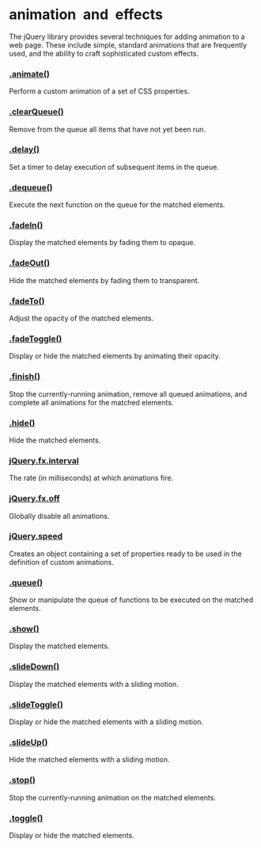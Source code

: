 # animation and effects

The jQuery library provides several techniques for adding animation to a web page. These include simple, standard animations that are frequently used, and the ability to craft sophisticated custom effects.

### [.animate\(\)](https://api.jquery.com/animate/)

Perform a custom animation of a set of CSS properties.

### [.clearQueue\(\)](https://api.jquery.com/clearQueue/)

Remove from the queue all items that have not yet been run.

### [.delay\(\)](https://api.jquery.com/delay/)

Set a timer to delay execution of subsequent items in the queue.

### [.dequeue\(\)](https://api.jquery.com/dequeue/)

Execute the next function on the queue for the matched elements.

### [.fadeIn\(\)](https://api.jquery.com/fadeIn/)

Display the matched elements by fading them to opaque.

### [.fadeOut\(\)](https://api.jquery.com/fadeOut/)

Hide the matched elements by fading them to transparent.

### [.fadeTo\(\)](https://api.jquery.com/fadeTo/)

Adjust the opacity of the matched elements.

### [.fadeToggle\(\)](https://api.jquery.com/fadeToggle/)

Display or hide the matched elements by animating their opacity.

### [.finish\(\)](https://api.jquery.com/finish/)

Stop the currently-running animation, remove all queued animations, and complete all animations for the matched elements.

### [.hide\(\)](https://api.jquery.com/hide/)

Hide the matched elements.

### [jQuery.fx.interval](https://api.jquery.com/jQuery.fx.interval/)

The rate \(in milliseconds\) at which animations fire.

### [jQuery.fx.off](https://api.jquery.com/jQuery.fx.off/)

Globally disable all animations.

### [jQuery.speed](https://api.jquery.com/jQuery.speed/)

Creates an object containing a set of properties ready to be used in the definition of custom animations.

### [.queue\(\)](https://api.jquery.com/queue/)

Show or manipulate the queue of functions to be executed on the matched elements.

### [.show\(\)](https://api.jquery.com/show/)

Display the matched elements.

### [.slideDown\(\)](https://api.jquery.com/slideDown/)

Display the matched elements with a sliding motion.

### [.slideToggle\(\)](https://api.jquery.com/slideToggle/)

Display or hide the matched elements with a sliding motion.

### [.slideUp\(\)](https://api.jquery.com/slideUp/)

Hide the matched elements with a sliding motion.

### [.stop\(\)](https://api.jquery.com/stop/)

Stop the currently-running animation on the matched elements.

### [.toggle\(\)](https://api.jquery.com/toggle/)

Display or hide the matched elements.



